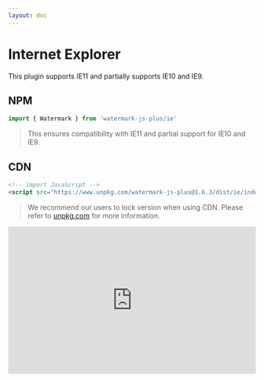 ```yaml
---
layout: doc
---
```


<el-backtop></el-backtop>

# Internet Explorer
This plugin supports IE11 and partially supports IE10 and IE9.

## NPM
```ts
import { Watermark } from 'watermark-js-plus/ie'
```

> This ensures compatibility with IE11 and partial support for IE10 and IE9.


## CDN
```html
<!-- import JavaScript -->
<script src="https://www.unpkg.com/watermark-js-plus@1.6.3/dist/ie/index.iife.min.js"></script>
```

> We recommend our users to lock version when using CDN. Please refer to [unpkg.com](https://unpkg.com/) for more information.

<iframe height="300" style="width: 100%;" scrolling="no" title="Untitled" src="https://codepen.io/sunzhenxuan/embed/JjQMryG?default-tab=html&theme-id=light" frameborder="no" loading="lazy" allowtransparency="true" allowfullscreen="true">
  See the Pen <a href="https://codepen.io/sunzhenxuan/pen/JjQMryG">
  Untitled</a> by zhensherlock (<a href="https://codepen.io/sunzhenxuan">@sunzhenxuan</a>)
  on <a href="https://codepen.io">CodePen</a>.
</iframe>
